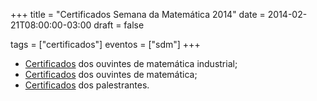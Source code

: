 +++
title = "Certificados Semana da Matemática 2014"
date = 2014-02-21T08:00:00-03:00
draft = false

tags = ["certificados"]
eventos = ["sdm"]
+++

- [Certificados](/arquivos/2014/sdm/sdm_ouvintes_ind_2014.pdf) dos ouvintes de matemática industrial;
- [Certificados](/arquivos/2014/sdm/sdm_ouvintes_mat_2014.pdf) dos ouvintes de matemática;
- [Certificados](/arquivos/2014/sdm/sdm_palestrantes_2014.pdf) dos palestrantes.
